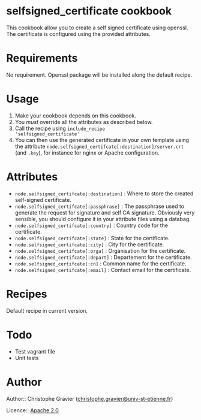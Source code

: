# selfsigned_certificate cookbook

This cookbook allow you to create a self signed certificate using openssl. The certificate is configured using the provided attributes.

# Requirements

No requirement. Openssl package will be installed along the default recipe.

# Usage

1. Make your cookbook depends on this cookbook.
2. You _must_ override all the attributes as described below.
3. Call the recipe using <code>include_recipe 'selfsigned_certificate'</code>
4. You can then use the generated certificate in your own template using the attribute <code>node.selfsigned_certifcate[:destination]/server.crt</code> (and <code>.key</code>), for instance for nginx or Apache configuration.

# Attributes

* <code>node.selfsigned_certifcate[:destination]</code> : Where to store the created self-signed certificate.
* <code>node.selfsigned_certifcate[:passphrase]</code> : The passphrase used to generate the request for signature and self CA signature. Obviously very sensible, you should configure it in your attribute files using a databag.
* <code>node.selfsigned_certifcate[:country]</code> : Country code for the certificate.
* <code>node.selfsigned_certifcate[:state]</code> : State for the certificate.
* <code>node.selfsigned_certifcate[:city]</code> : City for the certificate.
* <code>node.selfsigned_certifcate[:orga]</code> : Organisation for the certificate.
* <code>node.selfsigned_certifcate[:depart]</code> : Departement for the certificate.
* <code>node.selfsigned_certifcate[:cn]</code> : Common name for the certificate.
* <code>node.selfsigned_certifcate[:email]</code> : Contact email for the certificate.

# Recipes

Default recipe in current version.

# Todo

* Test vagrant file
* Unit tests

# Author

Author:: Christophe Gravier (<christophe.gravier@univ-st-etienne.fr>)

Licence:: [Apache 2.0](http://www.apache.org/licenses/LICENSE-2.0)
